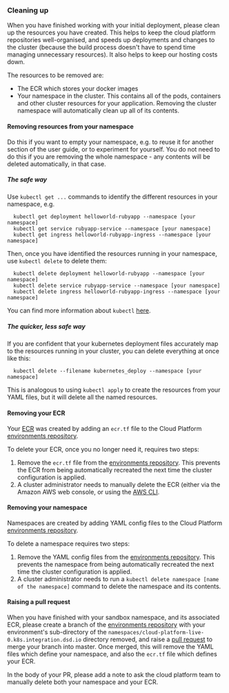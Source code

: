 ### Cleaning up

When you have finished working with your initial deployment, please clean up the resources you have created. This helps to keep the cloud platform repositories well-organised, and speeds up deployments and changes to the cluster (because the build process doesn't have to spend time managing unnecessary resources). It also helps to keep our hosting costs down.

The resources to be removed are:

* The ECR which stores your docker images
* Your namespace in the cluster. This contains all of the pods, containers and other cluster resources for your application. Removing the cluster namespace will automatically clean up all of its contents.

#### Removing resources from your namespace

Do this if you want to empty your namespace, e.g. to reuse it for another section of the user guide, or to experiment for yourself. You do not need to do this if you are removing the whole namespace - any contents will be deleted automatically, in that case.

##### The safe way

Use `kubectl get ...` commands to identify the different resources in your namespace, e.g.

      kubectl get deployment helloworld-rubyapp --namespace [your namespace]
      kubectl get service rubyapp-service --namespace [your namespace]
      kubectl get ingress helloworld-rubyapp-ingress --namespace [your namespace]

Then, once you have identified the resources running in your namespace, use `kubectl delete` to delete them:

      kubectl delete deployment helloworld-rubyapp --namespace [your namespace]
      kubectl delete service rubyapp-service --namespace [your namespace]
      kubectl delete ingress helloworld-rubyapp-ingress --namespace [your namespace]

You can find more information about `kubectl` [here][kubectl].

##### The quicker, less safe way

If you are confident that your kubernetes deployment files accurately map to the resources running in your cluster, you can delete everything at once like this:

      kubectl delete --filename kubernetes_deploy --namespace [your namespace]

This is analogous to using `kubectl apply` to create the resources from your YAML files, but it will delete all the named resources.

#### Removing your ECR

Your [ECR][ecr] was created by adding an `ecr.tf` file to the Cloud Platform [environments repository][envrepo].

To delete your ECR, once you no longer need it, requires two steps:

1. Remove the `ecr.tf` file from the [environments repository][envrepo]. This prevents the ECR from being automatically recreated the next time the cluster configuration is applied.
1. A cluster administrator needs to manually delete the ECR (either via the Amazon AWS web console, or using the [AWS CLI][awscli].

#### Removing your namespace

Namespaces are created by adding YAML config files to the Cloud Platform [environments repository][envrepo].

To delete a namespace requires two steps:

1. Remove the YAML config files from the [environments repository][envrepo]. This prevents the namespace from being automatically recreated the next time the cluster configuration is applied.
1. A cluster administrator needs to run a `kubectl delete namespace [name of the namespace]` command to delete the namespace and its contents.

#### Raising a pull request

When you have finished with your sandbox namespace, and its associated ECR, please create a branch of the [environments repository][envrepo] with your environment's sub-directory of the `namespaces/cloud-platform-live-0.k8s.integration.dsd.io` directory removed, and raise a [pull request][pr] to merge your branch into master. Once merged, this will remove the YAML files which define your namespace, and also the `ecr.tf` file which defines your ECR.

In the body of your PR, please add a note to ask the cloud platform team to manually delete both your namespace and your ECR.

[envrepo]: https://github.com/ministryofjustice/cloud-platform-environments
[ecr]: https://aws.amazon.com/ecr/
[awscli]: https://aws.amazon.com/cli/
[pr]: https://help.github.com/en/articles/about-pull-requests
[kubectl]: https://kubernetes.io/docs/reference/kubectl/overview/
